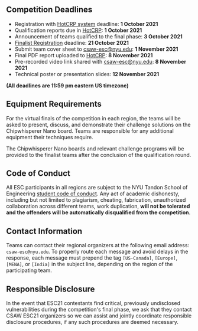 Competition Deadlines
---------------------

-   Registration with [HotCRP system](https://hotcrp.engineering.nyu.edu/)  deadline: **1 October 2021**
-   Qualification reports due in [HotCRP](https://hotcrp.engineering.nyu.edu/):  **1 October 2021**
-   Announcement of teams qualified to the final phase: **3 October 2021**
-   [Finalist Registration](https://survey.zohopublic.com/zs/rszbZp) deadline: **21 October 2021**
-   Submit team cover sheet to csaw-esc@nyu.edu: **1 November 2021**
-   Final PDF report uploaded to [HotCRP](https://hotcrp.engineering.nyu.edu/): **8 November 2021**
-   Pre-recorded video link shared with csaw-esc@nyu.edu: **8 November 2021**
-   Technical poster or presentation slides: **12 November 2021**

**(All deadlines are 11:59 pm eastern US timezone)**

Equipment Requirements
----------------------

For the virtual finals of the competition in each region, the teams will be asked to present, discuss, and demonstrate their challenge solutions on the Chipwhisperer Nano board. Teams are responsible for any additional equipment their techniques require.

The Chipwhisperer Nano boards and relevant challenge programs will be provided to the finalist teams after the conclusion of the qualification round.


Code of Conduct
---------------

All ESC participants in all regions are subject to the NYU Tandon School of Engineering [student code of conduct](http://engineering.nyu.edu/life/student-affairs/code-of-conduct). Any act of academic dishonesty, including but not limited to plagiarism, cheating, fabrication, unauthorized collaboration across different teams, work duplication, **will not be tolerated and the offenders will be automatically disqualified from the competition**.


Contact Information
-------------------

Teams can contact their regional organizers at the following email address: `csaw-esc@nyu.edu`. To properly route each message and avoid delays in the response, each message must prepend the tag `[US-Canada]`, `[Europe]`, `[MENA]`, or `[India]` in the subject line, depending on the region of the participating team.


Responsible Disclosure
----------------------

In the event that ESC21 contestants find critical, previously undisclosed vulnerabilities during the competition's final phase, we ask that they contact CSAW ESC21 organizers so we can assist and jointly coordinate responsible disclosure procedures, if any such procedures are deemed necessary.
